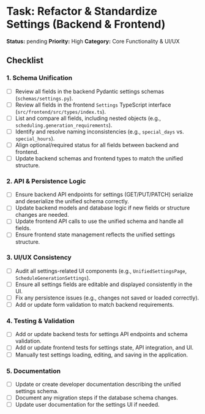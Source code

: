 # Task: Refactor & Standardize Settings (Backend & Frontend)

**Status:** pending
**Priority:** High
**Category:** Core Functionality & UI/UX

## Checklist

### 1. Schema Unification
- [ ] Review all fields in the backend Pydantic settings schemas (`schemas/settings.py`).
- [ ] Review all fields in the frontend `Settings` TypeScript interface (`src/frontend/src/types/index.ts`).
- [ ] List and compare all fields, including nested objects (e.g., `scheduling.generation_requirements`).
- [ ] Identify and resolve naming inconsistencies (e.g., `special_days` vs. `special_hours`).
- [ ] Align optional/required status for all fields between backend and frontend.
- [ ] Update backend schemas and frontend types to match the unified structure.

### 2. API & Persistence Logic
- [ ] Ensure backend API endpoints for settings (GET/PUT/PATCH) serialize and deserialize the unified schema correctly.
- [ ] Update backend models and database logic if new fields or structure changes are needed.
- [ ] Update frontend API calls to use the unified schema and handle all fields.
- [ ] Ensure frontend state management reflects the unified settings structure.

### 3. UI/UX Consistency
- [ ] Audit all settings-related UI components (e.g., `UnifiedSettingsPage`, `ScheduleGenerationSettings`).
- [ ] Ensure all settings fields are editable and displayed consistently in the UI.
- [ ] Fix any persistence issues (e.g., changes not saved or loaded correctly).
- [ ] Add or update form validation to match backend requirements.

### 4. Testing & Validation
- [ ] Add or update backend tests for settings API endpoints and schema validation.
- [ ] Add or update frontend tests for settings state, API integration, and UI.
- [ ] Manually test settings loading, editing, and saving in the application.

### 5. Documentation
- [ ] Update or create developer documentation describing the unified settings schema.
- [ ] Document any migration steps if the database schema changes.
- [ ] Update user documentation for the settings UI if needed.

